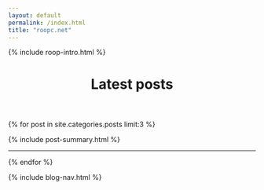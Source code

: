 ```yaml
---
layout: default
permalink: /index.html
title: "roopc.net"
---
```


<div class="post-index-container">

  <aside class="roop-intro">
  <p>{% include roop-intro.html %}</p>
  </aside>

  <header class="post-index-header"><h1>Latest posts</h1></header>

  {% for post in site.categories.posts limit:3 %}
  <div class="post-index">
    {% include post-summary.html %}
    <hr />
  </div>
  {% endfor %}

</div>

{% include blog-nav.html %}
